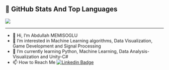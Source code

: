 ## 📌 GitHub Stats And Top Languages

<a href="https://github.com/307abdullah102">
  <img align="center" src="https://github-readme-stats.vercel.app/api?username=307abdullah102&show_icons=true&theme=tokyonight"/>
</a>

***
- 👋 Hi, I’m Abdullah MEMISOGLU
- 👀 I’m interested in Machine Learning algorithms, Data Visualization, Game Development and Signal Processing
- 🌱 I’m currently learning Python, Machine Learning, Data Analysis-Visualization and Unity-C# 
- 📫 How to Reach Me
[![Linkedin Badge](https://img.shields.io/badge/abdullahmemisoglu-message-181717?style=for-the-badge&logo=linkedin&color=blue)](https://www.linkedin.com/in/abdullahmemisoglu/)

<!--
***


